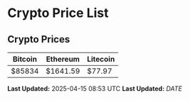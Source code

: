 # Crypto Price List

## Crypto Prices
| Bitcoin | Ethereum | Litecoin |
| ------- | -------- | -------- |
| $85834 | $1641.59 | $77.97 |
**Last Updated:** 2025-04-15 08:53 UTC
**Last Updated:** $DATE$
